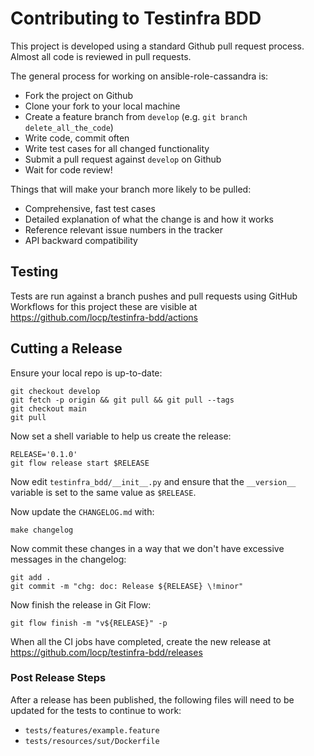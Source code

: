 # Contributing to Testinfra BDD

This project is developed using a standard Github pull request
process. Almost all code is reviewed in pull requests.

The general process for working on ansible-role-cassandra is:

- Fork the project on Github
- Clone your fork to your local machine
- Create a feature branch from `develop` (e.g.
  `git branch delete_all_the_code`)
- Write code, commit often
- Write test cases for all changed functionality
- Submit a pull request against `develop` on Github
- Wait for code review!

Things that will make your branch more likely to be pulled:

- Comprehensive, fast test cases
- Detailed explanation of what the change is and how it works
- Reference relevant issue numbers in the tracker
- API backward compatibility

## Testing

Tests are run against a branch pushes and pull requests using GitHub
Workflows for this project these are visible at
<https://github.com/locp/testinfra-bdd/actions>

## Cutting a Release

Ensure your local repo is up-to-date:

```shell
git checkout develop
git fetch -p origin && git pull && git pull --tags
git checkout main
git pull
```

Now set a shell variable to help us create the release:

```shell
RELEASE='0.1.0'
git flow release start $RELEASE
```

Now edit `testinfra_bdd/__init__.py` and ensure that the `__version__`
variable is set to the same value as `$RELEASE`.

Now update the `CHANGELOG.md` with:

```shell
make changelog
```

Now commit these changes in a way that we don't have excessive messages
in the changelog:

```shell
git add .
git commit -m "chg: doc: Release ${RELEASE} \!minor"
```

Now finish the release in Git Flow:

```shell
git flow finish -m "v${RELEASE}" -p
```

When all the CI jobs have completed, create the new release at
<https://github.com/locp/testinfra-bdd/releases>

### Post Release Steps

After a release has been published, the following files will need
to be updated for the tests to continue to work:

- `tests/features/example.feature`
- `tests/resources/sut/Dockerfile`
